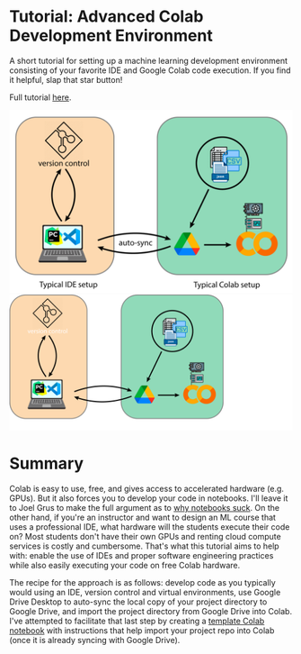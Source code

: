 # Tutorial: Advanced Colab Development Environment
A short tutorial for setting up a machine learning development environment consisting of your favorite IDE and Google Colab code execution. If you find it helpful, slap that star button!

Full tutorial [here](https://github.com/DavidBellamy/advanced_colab_tutorial/blob/main/Tutorial__Advanced_Colab_Development_Environment.pdf). 

![](https://github.com/DavidBellamy/advanced_colab_tutorial/blob/main/Colab%20tutorial%20diagram.png#gh-light-mode-only)
![](https://github.com/DavidBellamy/advanced_colab_tutorial/blob/main/Colab%20tutorial%20diagram_darkmode.png#gh-dark-mode-only)

# Summary

Colab is easy to use, free, and gives access to accelerated hardware (e.g. GPUs). But it also forces you to develop your code in notebooks. I'll leave it to Joel Grus to make the full argument as to [why notebooks suck](https://www.youtube.com/watch?v=7jiPeIFXb6U). On the other hand, if you're an instructor and want to design an ML course that uses a professional IDE, what hardware will the students execute their code on? Most students don't have their own GPUs and renting cloud compute services is costly and cumbersome. That's what this tutorial aims to help with: enable the use of IDEs and proper software engineering practices while also easily executing your code on free Colab hardware.

The recipe for the approach is as follows: develop code as you typically would using an IDE, version control and virtual environments, use Google Drive Desktop to auto-sync the local copy of your project directory to Google Drive, and import the project directory from Google Drive into Colab. I've attempted to facilitate that last step by creating a [template Colab notebook](https://colab.research.google.com/drive/1j7EgNH1cgSrz1TUp8wex2NmL7BQYZYDq?usp=sharing) with instructions that help import your project repo into Colab (once it is already syncing with Google Drive).

